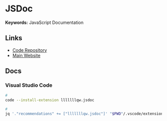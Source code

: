 # JSDoc

<!--
https://github.com/gajus/eslint-plugin-jsdoc
-->

**Keywords:** JavaScript Documentation

## Links

- [Code Repository](https://github.com/jsdoc/jsdoc)
- [Main Website](https://jsdoc.app)

## Docs

### Visual Studio Code

```sh
#
code --install-extension lllllllqw.jsdoc

#
jq '."recommendations" += ["lllllllqw.jsdoc"]' "$PWD"/.vscode/extensions.json | sponge "$PWD"/.vscode/extensions.json
```
